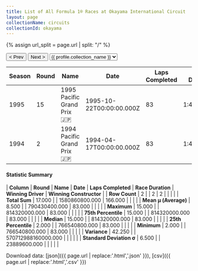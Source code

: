 ```yaml
---
title: List of All Formula 1® Races at Okayama International Circuit
layout: page
collectionName: circuits
collectionId: okayama
---
```


{% assign url_split = page.url | split: "/" %}
<div id="collection-navigation">
<button onclick="selector.options[selector.selectedIndex-1].value && (window.location = selector.options[selector.selectedIndex-1].value);">&lt; Prev</button>
<button onclick="selector.options[selector.selectedIndex+1].value && (window.location = selector.options[selector.selectedIndex+1].value);">Next &gt;</button>
<select id="selector" onchange="this.options[this.selectedIndex].value && (window.location = this.options[this.selectedIndex].value);">
  {% for collectionId in site.data[page.collectionName].refs %}
    {% if collectionId == page.collectionId %}
      {% assign selected = "selected" %}
    {% else %}
      {% assign selected = "" %}
    {% endif %}
    {% assign profile = site.data[page.collectionName][collectionId].profile %}
    <option value="/f1/{{ page.collectionName }}/{{ collectionId }}/{{ url_split[4] }}" {{ selected }}>{{ profile.collection_name }}</option>
  {% endfor %}
</select>
</div>

| Season | Round | Name | Date | Laps Completed | Race Duration | Winning Driver | Winning Constructor |
|--|--|--|--|--|--|--|--|
| 1995 | 15 | 1995 Pacific Grand Prix 🇯🇵 | 1995-10-22T00:00:00.000Z | 83 | 1:48:49.972 | [Michael Schumacher 🇩🇪](/f1/drivers/michael_schumacher) | Benetton 🇮🇹 |
| 1994 | 2 | 1994 Pacific Grand Prix 🇯🇵 | 1994-04-17T00:00:00.000Z | 83 | 1:46:01.693 | [Michael Schumacher 🇩🇪](/f1/drivers/michael_schumacher) | Benetton 🇮🇹 |

#### Statistic Summary

| **Column** | **Round** | **Name** | **Date** | **Laps Completed** | **Race Duration** | **Winning Driver** | **Winning Constructor** |
| **Row Count** | 2 |  | 2 | 2 |  |  |  |
| **Total Sum** | 17.000 |  | 1580860800.000 | 166.000 |  |  |  |
| **Mean μ (Average)** | 8.500 |  | 790430400.000 | 83.000 |  |  |  |
| **Maximum** | 15.000 |  | 814320000.000 | 83.000 |  |  |  |
| **75th Percentile** | 15.000 |  | 814320000.000 | 83.000 |  |  |  |
| **Median** | 15.000 |  | 814320000.000 | 83.000 |  |  |  |
| **25th Percentile** | 2.000 |  | 766540800.000 | 83.000 |  |  |  |
| **Minimum** | 2.000 |  | 766540800.000 | 83.000 |  |  |  |
| **Variance** | 42.250 |  | 570712988160000.000 |  |  |  |  |
| **Standard Deviation σ** | 6.500 |  | 23889600.000 |  |  |  |  |

Download data: [json]({{ page.url | replace:'.html','.json' }}), [csv]({{ page.url | replace:'.html','.csv' }})

